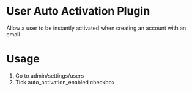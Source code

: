 # User Auto Activation Plugin

Allow a user to be instantly activated when creating an account with an email

# Usage

1. Go to admin/settings/users
2. Tick auto_activation_enabled checkbox